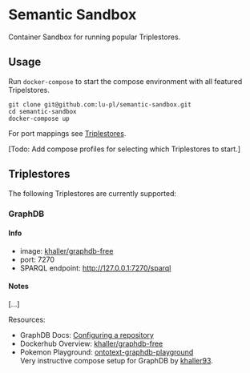 # Semantic Sandbox

Container Sandbox for running popular Triplestores.

## Usage
Run `docker-compose` to start the compose environment with all featured Tripelstores.  

```shell
git clone git@github.com:lu-pl/semantic-sandbox.git
cd semantic-sandbox
docker-compose up
```

For port mappings see [Triplestores](https://github.com/lu-pl/semantic-sandbox?tab=readme-ov-file#triplestores).

[Todo: Add compose profiles for selecting which Triplestores to start.]

## Triplestores

The following Triplestores are currently supported:

### GraphDB

#### Info
- image: [khaller/graphdb-free](https://hub.docker.com/r/khaller/graphdb-free)
- port: 7270
- SPARQL endpoint: http://127.0.0.1:7270/sparql

#### Notes
[...]

Resources: 
- GraphDB Docs: [Configuring a repository](https://graphdb.ontotext.com/documentation/10.6/configuring-a-repository.html)  
- Dockerhub Overview: [khaller/graphdb-free](https://hub.docker.com/r/khaller/graphdb-free)  
- Pokemon Playground: [ontotext-graphdb-playground](https://github.com/pokemon-kg/ontotext-graphdb-playground/tree/main)  
  Very instructive compose setup for GraphDB by [khaller93](https://github.com/khaller93).
